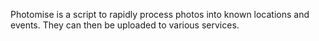 Photomise is a script to rapidly process photos into known locations and events. They can then be uploaded to various services.
